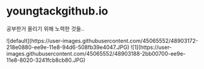 # youngtackgithub.io

공부한거 올리기 위해 노력한 것들..

<div>
![default](https://user-images.githubusercontent.com/45065552/48903172-218e0880-ee9e-11e8-94d6-508fb39e4047.JPG)
![1](https://user-images.githubusercontent.com/45065552/48903188-2bb00700-ee9e-11e8-8020-3241fcb8cb80.JPG)
</div>
